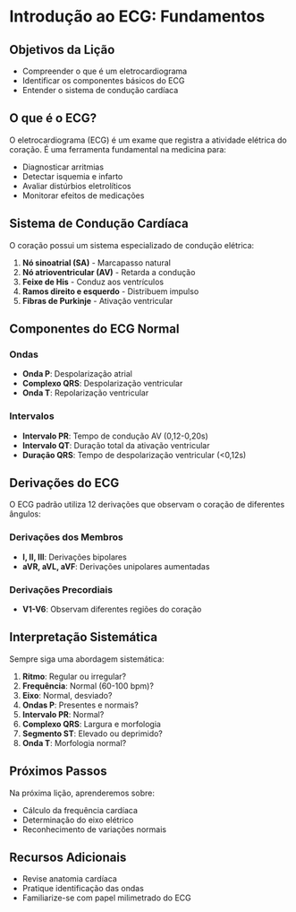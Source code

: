 # Introdução ao ECG: Fundamentos

## Objetivos da Lição
- Compreender o que é um eletrocardiograma
- Identificar os componentes básicos do ECG
- Entender o sistema de condução cardíaca

## O que é o ECG?

O eletrocardiograma (ECG) é um exame que registra a atividade elétrica do coração. É uma ferramenta fundamental na medicina para:

- Diagnosticar arritmias
- Detectar isquemia e infarto
- Avaliar distúrbios eletrolíticos
- Monitorar efeitos de medicações

## Sistema de Condução Cardíaca

O coração possui um sistema especializado de condução elétrica:

1. **Nó sinoatrial (SA)** - Marcapasso natural
2. **Nó atrioventricular (AV)** - Retarda a condução
3. **Feixe de His** - Conduz aos ventrículos
4. **Ramos direito e esquerdo** - Distribuem impulso
5. **Fibras de Purkinje** - Ativação ventricular

## Componentes do ECG Normal

### Ondas
- **Onda P**: Despolarização atrial
- **Complexo QRS**: Despolarização ventricular
- **Onda T**: Repolarização ventricular

### Intervalos
- **Intervalo PR**: Tempo de condução AV (0,12-0,20s)
- **Intervalo QT**: Duração total da ativação ventricular
- **Duração QRS**: Tempo de despolarização ventricular (<0,12s)

## Derivações do ECG

O ECG padrão utiliza 12 derivações que observam o coração de diferentes ângulos:

### Derivações dos Membros
- **I, II, III**: Derivações bipolares
- **aVR, aVL, aVF**: Derivações unipolares aumentadas

### Derivações Precordiais
- **V1-V6**: Observam diferentes regiões do coração

## Interpretação Sistemática

Sempre siga uma abordagem sistemática:

1. **Ritmo**: Regular ou irregular?
2. **Frequência**: Normal (60-100 bpm)?
3. **Eixo**: Normal, desviado?
4. **Ondas P**: Presentes e normais?
5. **Intervalo PR**: Normal?
6. **Complexo QRS**: Largura e morfologia
7. **Segmento ST**: Elevado ou deprimido?
8. **Onda T**: Morfologia normal?

## Próximos Passos

Na próxima lição, aprenderemos sobre:
- Cálculo da frequência cardíaca
- Determinação do eixo elétrico
- Reconhecimento de variações normais

## Recursos Adicionais

- Revise anatomia cardíaca
- Pratique identificação das ondas
- Familiarize-se com papel milimetrado do ECG